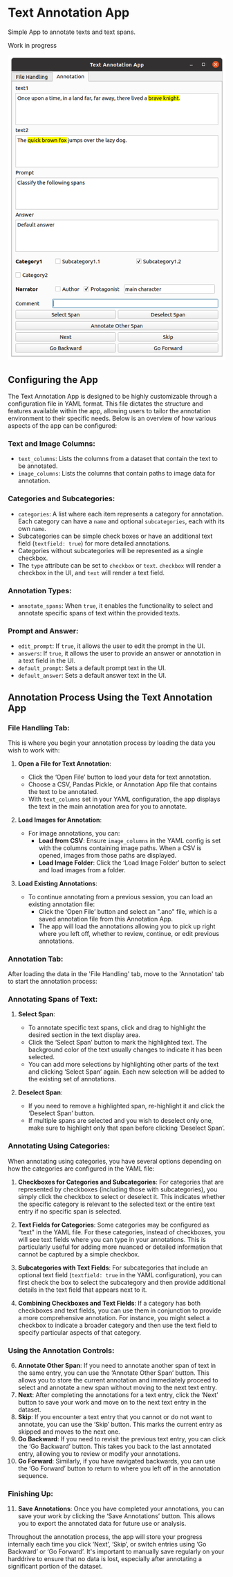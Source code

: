 # Text Annotation App
Simple App to annotate texts and text spans. 

Work in progress

![alt text](Annotation/images/Annapp_gui.png)

## Configuring the App

The Text Annotation App is designed to be highly customizable through a configuration file in YAML format. This file dictates the structure and features available within the app, allowing users to tailor the annotation environment to their specific needs. Below is an overview of how various aspects of the app can be configured:

### Text and Image Columns:
- `text_columns`: Lists the columns from a dataset that contain the text to be annotated.
- `image_columns`: Lists the columns that contain paths to image data for annotation.

### Categories and Subcategories:
- `categories`: A list where each item represents a category for annotation. Each category can have a `name` and optional `subcategories`, each with its own `name`.
- Subcategories can be simple check boxes or have an additional text field (`textfield: true`) for more detailed annotations.
- Categories without subcategories will be represented as a single checkbox.
- The `type` attribute can be set to `checkbox` or `text`. `checkbox` will render a checkbox in the UI, and `text` will render a text field.

### Annotation Types:
- `annotate_spans`: When `true`, it enables the functionality to select and annotate specific spans of text within the provided texts.

### Prompt and Answer:
- `edit_prompt`: If `true`, it allows the user to edit the prompt in the UI.
- `answers`: If `true`, it allows the user to provide an answer or annotation in a text field in the UI.
- `default_prompt`: Sets a default prompt text in the UI.
- `default_answer`: Sets a default answer text in the UI.


## Annotation Process Using the Text Annotation App

### File Handling Tab:

This is where you begin your annotation process by loading the data you wish to work with:

1. **Open a File for Text Annotation**:
   - Click the ‘Open File’ button to load your data for text annotation.
   - Choose a CSV, Pandas Pickle, or Annotation App file that contains the text to be annotated.
   - With `text_columns` set in your YAML configuration, the app displays the text in the main annotation area for you to annotate.

2. **Load Images for Annotation**:
   - For image annotations, you can:
     - **Load from CSV**: Ensure `image_columns` in the YAML config is set with the columns containing image paths. When a CSV is opened, images from those paths are displayed.
     - **Load Image Folder**: Click the ‘Load Image Folder’ button to select and load images from a folder.

3. **Load Existing Annotations**:
   - To continue annotating from a previous session, you can load an existing annotation file:
     - Click the ‘Open File’ button and select an ".ano" file, which is a saved annotation file from this Annotation App.
     - The app will load the annotations allowing you to pick up right where you left off, whether to review, continue, or edit previous annotations.

### Annotation Tab:

After loading the data in the 'File Handling' tab, move to the 'Annotation' tab to start the annotation process:

### Annotating Spans of Text:

1. **Select Span**:
   - To annotate specific text spans, click and drag to highlight the desired section in the text display area.
   - Click the ‘Select Span’ button to mark the highlighted text. The background color of the text usually changes to indicate it has been selected.
   - You can add more selections by highlighting other parts of the text and clicking ‘Select Span’ again. Each new selection will be added to the existing set of annotations.

2. **Deselect Span**:
   - If you need to remove a highlighted span, re-highlight it and click the ‘Deselect Span’ button.
   - If multiple spans are selected and you wish to deselect only one, make sure to highlight only that span before clicking ‘Deselect Span’.

### Annotating Using Categories:

When annotating using categories, you have several options depending on how the categories are configured in the YAML file:

1. **Checkboxes for Categories and Subcategories**: For categories that are represented by checkboxes (including those with subcategories), you simply click the checkbox to select or deselect it. This indicates whether the specific category is relevant to the selected text or the entire text entry if no specific span is selected.

2. **Text Fields for Categories**: Some categories may be configured as "text" in the YAML file. For these categories, instead of checkboxes, you will see text fields where you can type in your annotations. This is particularly useful for adding more nuanced or detailed information that cannot be captured by a simple checkbox.

3. **Subcategories with Text Fields**: For subcategories that include an optional text field (`textfield: true` in the YAML configuration), you can first check the box to select the subcategory and then provide additional details in the text field that appears next to it.

4. **Combining Checkboxes and Text Fields**: If a category has both checkboxes and text fields, you can use them in conjunction to provide a more comprehensive annotation. For instance, you might select a checkbox to indicate a broader category and then use the text field to specify particular aspects of that category.

### Using the Annotation Controls:
6. **Annotate Other Span**: If you need to annotate another span of text in the same entry, you can use the ‘Annotate Other Span’ button. This allows you to store the current annotation and immediately proceed to select and annotate a new span without moving to the next text entry.
7. **Next**: After completing the annotations for a text entry, click the ‘Next’ button to save your work and move on to the next text entry in the dataset.
8. **Skip**: If you encounter a text entry that you cannot or do not want to annotate, you can use the ‘Skip’ button. This marks the current entry as skipped and moves to the next one.
9. **Go Backward**: If you need to revisit the previous text entry, you can click the ‘Go Backward’ button. This takes you back to the last annotated entry, allowing you to review or modify your annotations.
10. **Go Forward**: Similarly, if you have navigated backwards, you can use the ‘Go Forward’ button to return to where you left off in the annotation sequence.

### Finishing Up:
11. **Save Annotations**: Once you have completed your annotations, you can save your work by clicking the ‘Save Annotations’ button. This allows you to export the annotated data for future use or analysis.

Throughout the annotation process, the app will store your progress internally each time you click ‘Next’, ‘Skip’, or switch entries using ‘Go Backward’ or ‘Go Forward’. It's important to manually save regularly on your harddrive to ensure that no data is lost, especially after annotating a significant portion of the dataset.